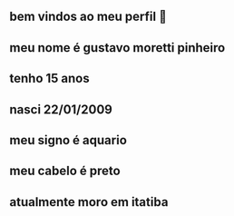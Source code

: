 ## bem vindos ao meu perfil 👱
## meu nome é gustavo moretti pinheiro
## tenho 15 anos 
## nasci  22/01/2009
## meu signo é aquario 
## meu cabelo é preto 
## atualmente moro em itatiba
